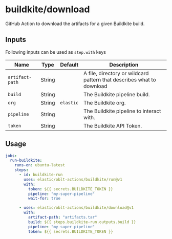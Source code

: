 # buildkite/download

GitHub Action to download the artifacts for a given Buildkite build.

## Inputs

Following inputs can be used as `step.with` keys

| Name            | Type    | Default          | Description                                                          |
|-----------------|---------|----------------|------------------------------------------------------------------------|
| `artifact-path` | String  |                | A file, directory or wildcard pattern that describes what to download  |
| `build`         | String  |                | The Buildkite pipeline build.                                          |
| `org`           | String  | `elastic`      | The Buildkite org.                                                     |
| `pipeline`      | String  |                | The Buildkite pipeline to interact with.                               |
| `token`         | String  |                | The Buildkite API Token.                                               |

## Usage

```yaml
jobs:
  run-buildkite:
    runs-on: ubuntu-latest
    steps:
      - id: buildkite-run
        uses: elastic/oblt-actions/buildkite/run@v1
        with:
          token: ${{ secrets.BUILDKITE_TOKEN }}
          pipeline: "my-super-pipeline"
          wait-for: true

      - uses: elastic/oblt-actions/buildkite/download@v1
        with:
          artifact-path: "artifacts.tar"
          build: ${{ steps.buildkite-run.outputs.build }}
          pipeline: "my-super-pipeline"
          token: ${{ secrets.BUILDKITE_TOKEN }}
```

